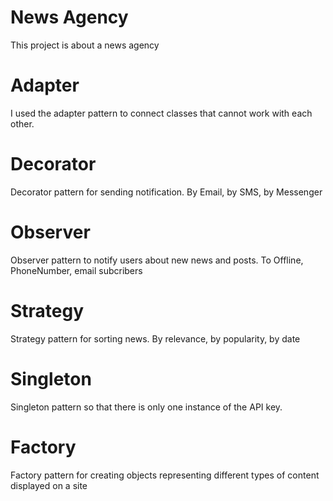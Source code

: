 # News Agency

This project is about a news agency
# Adapter
I used the adapter pattern to connect classes that cannot work with each other. 
# Decorator
Decorator pattern for sending notification. By Email, by SMS, by Messenger
# Observer
Observer pattern to notify users about new news and posts. To Offline, PhoneNumber, email subcribers
# Strategy
Strategy pattern  for sorting news. By relevance, by popularity, by date
# Singleton
Singleton pattern so that there is only one instance of the API key. 
# Factory
Factory pattern for creating objects representing different types of content displayed on a site
